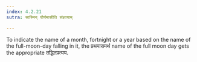 ```yaml
---
index: 4.2.21
sutra: सास्मिन् पौर्णमासीति संज्ञायाम्

---
```

To indicate the name of a month, fortnight or a year based on the name of the full-moon-day falling in it, the प्रथमासमर्थ name of the full moon day gets the appropriate तद्धितप्रत्यय.